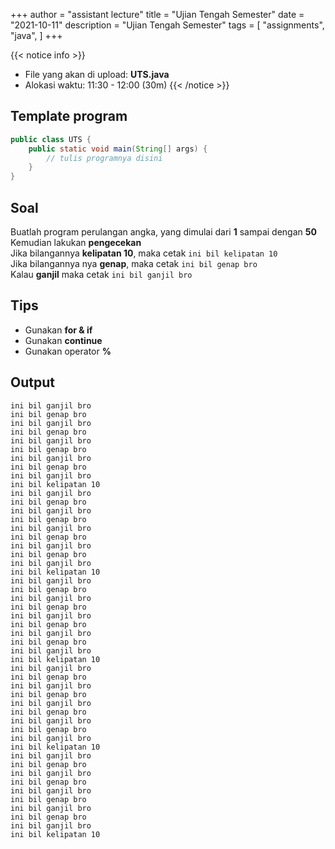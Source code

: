 +++
author = "assistant lecture"
title = "Ujian Tengah Semester"
date = "2021-10-11"
description = "Ujian Tengah Semester"
tags = [
    "assignments",
    "java",
]
+++

{{< notice info >}}
- File yang akan di upload: **UTS.java**
- Alokasi waktu: 11:30 - 12:00 (30m)
{{< /notice >}}

## Template program
```java
public class UTS {
	public static void main(String[] args) {
		// tulis programnya disini
	}
}
```

## Soal
Buatlah program perulangan angka, yang dimulai dari **1** sampai dengan **50**\
Kemudian lakukan **pengecekan**\
Jika bilangannya **kelipatan 10**, maka cetak `ini bil kelipatan 10`\
Jika bilangannya nya **genap**, maka cetak `ini bil genap bro`\
Kalau **ganjil** maka cetak `ini bil ganjil bro`

## Tips
- Gunakan **for & if**
- Gunakan **continue**
- Gunakan operator **%**

## Output
```text
ini bil ganjil bro
ini bil genap bro
ini bil ganjil bro
ini bil genap bro
ini bil ganjil bro
ini bil genap bro
ini bil ganjil bro
ini bil genap bro
ini bil ganjil bro
ini bil kelipatan 10
ini bil ganjil bro
ini bil genap bro
ini bil ganjil bro
ini bil genap bro
ini bil ganjil bro
ini bil genap bro
ini bil ganjil bro
ini bil genap bro
ini bil ganjil bro
ini bil kelipatan 10
ini bil ganjil bro
ini bil genap bro
ini bil ganjil bro
ini bil genap bro
ini bil ganjil bro
ini bil genap bro
ini bil ganjil bro
ini bil genap bro
ini bil ganjil bro
ini bil kelipatan 10
ini bil ganjil bro
ini bil genap bro
ini bil ganjil bro
ini bil genap bro
ini bil ganjil bro
ini bil genap bro
ini bil ganjil bro
ini bil genap bro
ini bil ganjil bro
ini bil kelipatan 10
ini bil ganjil bro
ini bil genap bro
ini bil ganjil bro
ini bil genap bro
ini bil ganjil bro
ini bil genap bro
ini bil ganjil bro
ini bil genap bro
ini bil ganjil bro
ini bil kelipatan 10
```